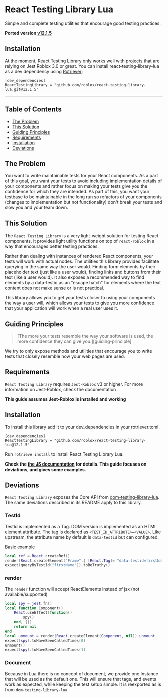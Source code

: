 # React Testing Library Lua
Simple and complete testing utilities that encourage good testing practices.

**Ported version [v12.1.5](https://github.com/testing-library/react-testing-library/tree/v12.1.5)**

## Installation

At the moment, React Testing Library only works well with projects that are relying on Jest Roblox 3.0 or great. You can install react-testing-library-lua as a dev dependency using [Rotriever](https://github.com/roblox/rotriever):

```
[dev_dependencies]
ReactTestingLibrary = "github.com/roblox/react-testing-library-lua.git@12.1.5"
```

<hr />

## Table of Contents

- [The Problem](#the-problem)
- [This Solution](#this-solution)
- [Guiding Principles](#guiding-principles)
- [Requirements](#requirements)
- [Installation](#installation)
- [Deviations](#deviations)

## The Problem

You want to write maintainable tests for your React components. As a part of this goal, you want your tests to avoid including implementation details of your components and rather focus on making your tests give you the confidence for which they are intended. As part of this, you want your testbase to be maintainable in the long run so refactors of your components (changes to implementation but not functionality) don't break your tests and slow you and your team down.

## This Solution

The `React Testing Library` is a very light-weight solution for testing React components. It provides light utility functions on top of `react-roblox` in a way that encourages better testing practices.

Rather than dealing with instances of rendered React components, your tests will work with actual nodes. The utilities this library provides facilitate querying in the same way the user would. Finding form elements by their placeholder text (just like a user would), finding links and buttons from their text (like a user would). It also exposes a recommended way to find elements by a data-testid as an "escape hatch" for elements where the text content does not make sense or is not practical.

This library allows you to get your tests closer to using your components the way a user will, which allows your tests to give you more confidence that your application will work when a real user uses it.


## Guiding Principles

> [The more your tests resemble the way your software is used, the more
> confidence they can give you.][guiding-principle]

We try to only expose methods and utilities that encourage you to write tests
that closely resemble how your web pages are used.


## Requirements
`React Testing Library` requires `Jest-Roblox` v3 or higher. For more information on Jest-Roblox, check the documentation

**This guide assumes Jest-Roblox is installed and working**

## Installation

To install this library add it to your dev_dependencies in your rotriever.toml.

```
[dev_dependencies]
ReactTestingLibrary = "github.com/roblox/react-testing-library-lua@12.1.5"
```

Run `rotrieve install` to install React Testing Library Lua.

**Check the [the JS documentation](https://testing-library.com/docs/) for details. This guide focuses on deviations, and gives some examples.**

## Deviations
`React Testing Library` exposes the Core API from [dom-testing-library-lua](https://github.com/Roblox/dom-testing-library-lua). The same deviations described in its README apply to this library.

### TestId
TestId is implemented as a Tag. DOM version is implemented as an HTML element attribute.
The tag is declared as `<TEST_ID_ATTRIBUTE>=<VALUE>`. Like upstream, the attribute name by default is `data-testid` but can configured.

Basic example
```lua
local ref = React.createRef()
render(React.createElement("Frame",{ [React.Tag]= "data-testid=firstName" }))
expect(queryByTestId("firstName")).toBeTruthy()
```

### render
The `render` function will accept ReactElements instead of jsx (not available/supported)
```lua
local spy = jest.fn()
local function Component()
	React.useEffect(function()
		spy()
	end, {})
	return nil
end
local unmount = render(React.createElement(Component, nil)).unmount
expect(spy).toHaveBeenCalledTimes(0)
unmount()
expect(spy).toHaveBeenCalledTimes(1)
```


### Document
Because in Lua there is no concept of document, we provide one Instance that will be used as the default one. This will ensure that tags, and events work as expected, while keeping the test setup simple. It is reexported as is from `dom-testing-library-lua`.
